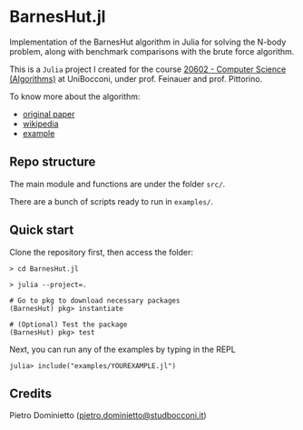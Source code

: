 # BarnesHut.jl

 Implementation of the BarnesHut algorithm in Julia for solving the N-body problem, along with benchmark comparisons with the brute force algorithm.

 This is a `Julia` project I created for the course [20602 - Computer Science (Algorithms)](https://didattica.unibocconi.eu/ts/tsn_anteprima.php?cod_ins=20602&anno=2021&IdPag=6164) at UniBocconi, under prof. Feinauer and prof. Pittorino.
 
 To know more about the algorithm: 
 - [original paper](https://doi.org/10.1038%2F324446a0)
 - [wikipedia](https://en.wikipedia.org/wiki/Barnes–Hut_simulation)
 - [example](https://jheer.github.io/barnes-hut/)

## Repo structure
The main module and functions are under the folder `src/`.

There are a bunch of scripts ready to run in `examples/`.

## Quick start
Clone the repository first, then access the folder:
```
> cd BarnesHut.jl

> julia --project=.

# Go to pkg to download necessary packages
(BarnesHut) pkg> instantiate

# (Optional) Test the package 
(BarnesHut) pkg> test
```
Next, you can run any of the examples by typing in the REPL

```
julia> include("examples/YOUREXAMPLE.jl")
```

## Credits
Pietro Dominietto (pietro.dominietto@studbocconi.it)
